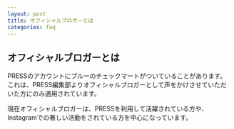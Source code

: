 ```yaml
---
layout: post
title: オフィシャルブロガーとは
categories: faq
---
```


## オフィシャルブロガーとは

PRESSのアカウントにブルーのチェックマートがついていることがあります。
これは、PRESS編集部よりオフィシャルブロガーとして声をかけさせていただいた方にのみ適用されています。

現在オフィシャルブロガーは、PRESSを利用して活躍されている方や、Instagramでの著しい活動をされている方を中心になっています。
